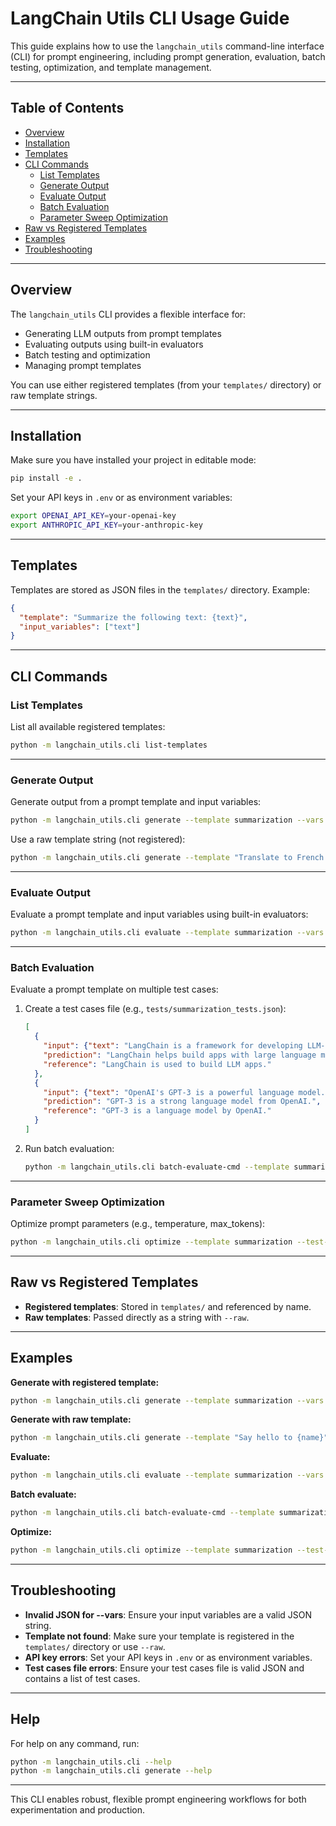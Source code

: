# LangChain Utils CLI Usage Guide

This guide explains how to use the `langchain_utils` command-line interface (CLI) for prompt engineering, including prompt generation, evaluation, batch testing, optimization, and template management.

---

## Table of Contents

- [Overview](#overview)
- [Installation](#installation)
- [Templates](#templates)
- [CLI Commands](#cli-commands)
  - [List Templates](#list-templates)
  - [Generate Output](#generate-output)
  - [Evaluate Output](#evaluate-output)
  - [Batch Evaluation](#batch-evaluation)
  - [Parameter Sweep Optimization](#parameter-sweep-optimization)
- [Raw vs Registered Templates](#raw-vs-registered-templates)
- [Examples](#examples)
- [Troubleshooting](#troubleshooting)

---

## Overview

The `langchain_utils` CLI provides a flexible interface for:

- Generating LLM outputs from prompt templates
- Evaluating outputs using built-in evaluators
- Batch testing and optimization
- Managing prompt templates

You can use either registered templates (from your `templates/` directory) or raw template strings.

---

## Installation

Make sure you have installed your project in editable mode:

```bash
pip install -e .
```

Set your API keys in `.env` or as environment variables:

```bash
export OPENAI_API_KEY=your-openai-key
export ANTHROPIC_API_KEY=your-anthropic-key
```

---

## Templates

Templates are stored as JSON files in the `templates/` directory. Example:

```json
{
  "template": "Summarize the following text: {text}",
  "input_variables": ["text"]
}
```

---

## CLI Commands

### List Templates

List all available registered templates:

```bash
python -m langchain_utils.cli list-templates
```

---

### Generate Output

Generate output from a prompt template and input variables:

```bash
python -m langchain_utils.cli generate --template summarization --vars '{"text": "LangChain is a framework for developing LLM-powered applications."}'
```

Use a raw template string (not registered):

```bash
python -m langchain_utils.cli generate --template "Translate to French: {text}" --vars '{"text": "Hello"}' --raw
```

---

### Evaluate Output

Evaluate a prompt template and input variables using built-in evaluators:

```bash
python -m langchain_utils.cli evaluate --template summarization --vars '{"text": "LangChain is a framework for developing LLM-powered applications."}'
```

---

### Batch Evaluation

Evaluate a prompt template on multiple test cases:

1. Create a test cases file (e.g., `tests/summarization_tests.json`):

    ```json
    [
      {
        "input": {"text": "LangChain is a framework for developing LLM-powered applications."},
        "prediction": "LangChain helps build apps with large language models.",
        "reference": "LangChain is used to build LLM apps."
      },
      {
        "input": {"text": "OpenAI's GPT-3 is a powerful language model."},
        "prediction": "GPT-3 is a strong language model from OpenAI.",
        "reference": "GPT-3 is a language model by OpenAI."
      }
    ]
    ```

2. Run batch evaluation:

    ```bash
    python -m langchain_utils.cli batch-evaluate-cmd --template summarization --test-cases tests/summarization_tests.json
    ```

---

### Parameter Sweep Optimization

Optimize prompt parameters (e.g., temperature, max_tokens):

```bash
python -m langchain_utils.cli optimize --template summarization --test-cases tests/summarization_tests.json --param-grid '{"temperature": [0.3, 0.7], "max_tokens": [128, 256]}'
```

---

## Raw vs Registered Templates

- **Registered templates**: Stored in `templates/` and referenced by name.
- **Raw templates**: Passed directly as a string with `--raw`.

---

## Examples

**Generate with registered template:**

```bash
python -m langchain_utils.cli generate --template summarization --vars '{"text": "Your text here"}'
```

**Generate with raw template:**

```bash
python -m langchain_utils.cli generate --template "Say hello to {name}" --vars '{"name": "Andre"}' --raw
```

**Evaluate:**

```bash
python -m langchain_utils.cli evaluate --template summarization --vars '{"text": "Your text here"}'
```

**Batch evaluate:**

```bash
python -m langchain_utils.cli batch-evaluate-cmd --template summarization --test-cases tests/summarization_tests.json
```

**Optimize:**

```bash
python -m langchain_utils.cli optimize --template summarization --test-cases tests/summarization_tests.json --param-grid '{"temperature": [0.3, 0.7], "max_tokens": [128, 256]}'
```

---

## Troubleshooting

- **Invalid JSON for --vars**: Ensure your input variables are a valid JSON string.
- **Template not found**: Make sure your template is registered in the `templates/` directory or use `--raw`.
- **API key errors**: Set your API keys in `.env` or as environment variables.
- **Test cases file errors**: Ensure your test cases file is valid JSON and contains a list of test cases.

---

## Help

For help on any command, run:

```bash
python -m langchain_utils.cli --help
python -m langchain_utils.cli generate --help
```

---

This CLI enables robust, flexible prompt engineering workflows for both experimentation and production.
